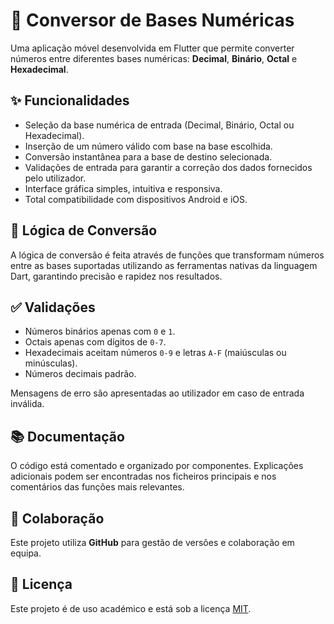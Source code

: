 # 📱 Conversor de Bases Numéricas

Uma aplicação móvel desenvolvida em Flutter que permite converter números entre diferentes bases numéricas: **Decimal**, **Binário**, **Octal** e **Hexadecimal**.

## ✨ Funcionalidades

- Seleção da base numérica de entrada (Decimal, Binário, Octal ou Hexadecimal).
- Inserção de um número válido com base na base escolhida.
- Conversão instantânea para a base de destino selecionada.
- Validações de entrada para garantir a correção dos dados fornecidos pelo utilizador.
- Interface gráfica simples, intuitiva e responsiva.
- Total compatibilidade com dispositivos Android e iOS.

## 🧠 Lógica de Conversão

A lógica de conversão é feita através de funções que transformam números entre as bases suportadas utilizando as ferramentas nativas da linguagem Dart, garantindo precisão e rapidez nos resultados.

## ✅ Validações

- Números binários apenas com `0` e `1`.
- Octais apenas com dígitos de `0-7`.
- Hexadecimais aceitam números `0-9` e letras `A-F` (maiúsculas ou minúsculas).
- Números decimais padrão.

Mensagens de erro são apresentadas ao utilizador em caso de entrada inválida.

## 📚 Documentação

O código está comentado e organizado por componentes. Explicações adicionais podem ser encontradas nos ficheiros principais e nos comentários das funções mais relevantes.

## 👥 Colaboração

Este projeto utiliza **GitHub** para gestão de versões e colaboração em equipa.

## 📄 Licença

Este projeto é de uso académico e está sob a licença [MIT](LICENSE).
